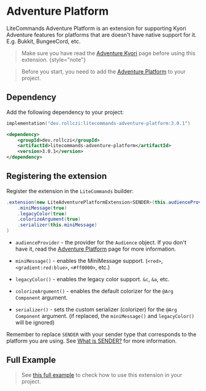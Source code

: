 # Adventure Platform

LiteCommands Adventure Platform is an extension for supporting Kyori Adventure features 
for platforms that are doesn't have native support for it. E.g. Bukkit, BungeeCord, etc.

> Make sure you have read the [Adventure Kyori](Adventure-Kyori.md) page before using this extension.
{style="note"}

> Before you start, you need to add the [Adventure Platform](https://docs.advntr.dev/platform/index.html) to your project.

## Dependency
Add the following dependency to your project:

<tabs>
<tab title="Gradle KTS">

```kotlin
implementation("dev.rollczi:litecommands-adventure-platform:3.0.1")
```
</tab>
<tab title="Maven">

```xml
<dependency>
    <groupId>dev.rollczi</groupId>
    <artifactId>litecommands-adventure-platform</artifactId>
    <version>3.0.1</version>
</dependency>
```
</tab>
</tabs>

## Registering the extension

Register the extension in the `LiteCommands` builder:

```java
.extension(new LiteAdventurePlatformExtension<SENDER>(this.audienceProvider)
    .miniMessage(true)
    .legacyColor(true)
    .colorizeArgument(true)
    .serializer(this.miniMessage)
)
```

- `audienceProvider` - the provider for the `Audience` object. If you don't have it, read the [Adventure Platform](https://docs.advntr.dev/platform/index.html) page for more information.

- `miniMessage()` - enables the MiniMessage support. (`<red>`, `<gradient:red:blue>`, `<#ff0000>`, etc.)
- `legacyColor()` - enables the legacy color support. `&c`, `&a`, etc.
- `colorizeArgument()` - enables the default colorizer for the `@Arg Component` argument.
- `serializer()` - sets the custom serializer (colorizer) for the `@Arg Component` argument. (if replaced, the `miniMessage()` and `legacyColor()` will be ignored)

<warning>
    Remember to replace <code>SENDER</code> with your sender type that corresponds to the platform you are using.
    See <a href="SENDER.md">What is SENDER?</a> for more information.
</warning>

## Full Example

> See [this full example](https://github.com/Rollczi/LiteCommands/tree/master/examples/bukkit-adventure-platform)
> to check how to use this extension in your project.